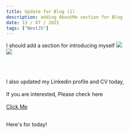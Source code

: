 ```yaml
---
title: Update for Blog (1)
description: adding AboutMe section for Blog
date: 13 / 07 / 2021
tags: ["NextJS"]
---
```


I should add a section for introducing myself
<Image layout='fill' src='/image/Blog/20210713-0418/20210713-0001.png'></Image><br/>
<Image layout='fill' src='/image/Blog/20210713-0418/20210713-0002.png'></Image><br/>
<br/><br/><br/>

I also updated my Linkedin profile and CV today,<br/><br/>
If you are interested, Please check here<br/><br/>
<a href='https://www.linkedin.com/in/theotam923/'>Click Me</a><br/><br/>

Here's for today!

